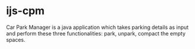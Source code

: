 # ijs-cpm
Car Park Manager is a java application which takes parking details as input and perform these three functionalities: park, unpark, compact the empty spaces.
